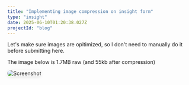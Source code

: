 ```yaml
---
title: "Implementing image compression on insight form"
type: "insight"
date: 2025-06-10T01:20:38.027Z
projectId: "blog"
---
```


Let's make sure images are opitimized, so I don't need to manually do it before submitting here. 

The image below is 1.7MB raw (and 55kb after compression)

<img src="/screenshots/screenshot-1749518488541.jpg" alt="Screenshot" style="max-width: 100%; height: auto; max-height: 400px; border-radius: 8px; box-shadow: 0 2px 8px rgba(0,0,0,0.1);" />